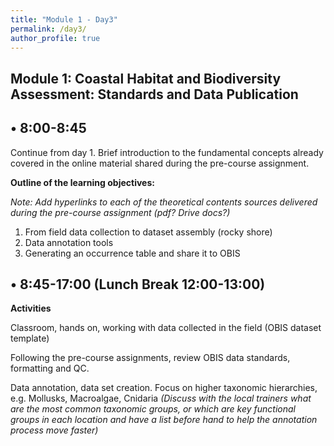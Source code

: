```yaml
---
title: "Module 1 - Day3"
permalink: /day3/
author_profile: true
---
```

## Module 1: Coastal Habitat and Biodiversity Assessment: Standards and Data Publication

## • 8:00-8:45

Continue from day 1. Brief introduction to the fundamental concepts already covered in the online material shared during the pre-course assignment.

**Outline of the learning objectives:** 

_Note: Add hyperlinks to each of the theoretical contents sources delivered during the pre-course assignment (pdf? Drive docs?)_

1. From field data collection to dataset assembly (rocky shore)
2. Data annotation tools
3. Generating an occurrence table and share it to OBIS

## • 8:45-17:00 (Lunch Break 12:00-13:00)

**Activities**

Classroom, hands on, working with data collected in the field (OBIS dataset template)

Following the pre-course assignments, review OBIS data standards, formatting and QC.

Data annotation, data set creation. Focus on higher taxonomic hierarchies, e.g. Mollusks, Macroalgae, Cnidaria _(Discuss with the local trainers what are the most common taxonomic groups, or which are key functional groups  in each location and have a list before hand to help the annotation process move faster)_

